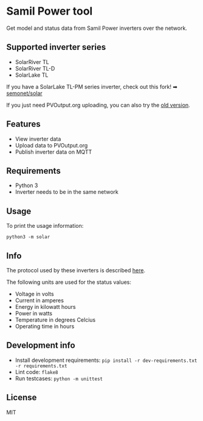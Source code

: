 # Samil Power tool

Get model and status data from Samil Power inverters over the network.

## Supported inverter series

* SolarRiver TL
* SolarRiver TL-D
* SolarLake TL

If you have a SolarLake TL-PM series inverter, check out this fork! ➡
[semonet/solar](https://github.com/semonet/solar)

If you just need PVOutput.org uploading, you can also try the
[old version](https://github.com/mhvis/solar).


## Features

* View inverter data
* Upload data to PVOutput.org
* Publish inverter data on MQTT



## Requirements

* Python 3
* Inverter needs to be in the same network

## Usage

To print the usage information:

```commandline
python3 -m solar
```

## Info

The protocol used by these inverters is described
[here](https://github.com/mhvis/solar/wiki/Communication-protocol).

The following units are used for the status values:

* Voltage in volts
* Current in amperes
* Energy in kilowatt hours
* Power in watts
* Temperature in degrees Celcius
* Operating time in hours


## Development info

* Install development requirements: `pip install -r dev-requirements.txt -r requirements.txt`
* Lint code: `flake8`
* Run testcases: `python -m unittest`


## License

MIT
